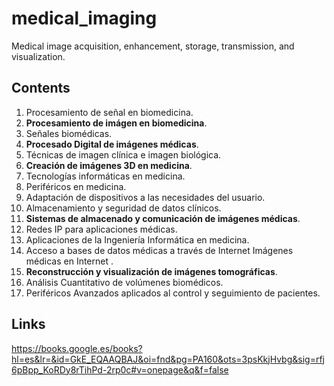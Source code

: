 # medical_imaging
Medical image acquisition, enhancement, storage, transmission, and visualization.

## Contents

1. Procesamiento de señal en biomedicina.
2. **Procesamiento de imágen en biomedicina**.
3. Señales biomédicas. 
4. **Procesado Digital de imágenes médicas**. 
5. Técnicas de imagen clínica e imagen biológica.
6. **Creación de imágenes 3D en medicina**.
7. Tecnologías informáticas en medicina. 
8. Periféricos en medicina. 
9. Adaptación de dispositivos a las necesidades del usuario.
10. Almacenamiento y seguridad de datos clínicos. 
11. **Sistemas de almacenado y comunicación de imágenes médicas**. 
12. Redes IP para aplicaciones médicas.
13. Aplicaciones de la Ingeniería Informática en medicina.
14. Acceso a bases de datos médicas a través de Internet Imágenes médicas en Internet .
15. **Reconstrucción y visualización de imágenes tomográficas**. 
16. Análisis Cuantitativo de volúmenes biomédicos. 
17. Periféricos Avanzados aplicados al control y seguimiento de pacientes.

## Links

https://books.google.es/books?hl=es&lr=&id=GkE_EQAAQBAJ&oi=fnd&pg=PA160&ots=3psKkjHvbg&sig=rfj6pBpp_KoRDy8rTihPd-2rp0c#v=onepage&q&f=false
